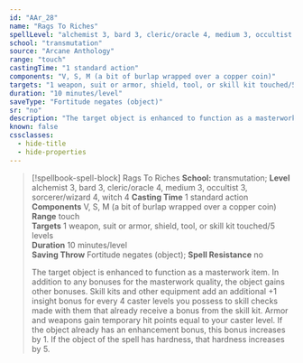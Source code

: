 ```yaml
---
id: "AAr_28"
name: "Rags To Riches"
spellLevel: "alchemist 3, bard 3, cleric/oracle 4, medium 3, occultist 3, sorcerer/wizard 4, witch 4"
school: "transmutation"
source: "Arcane Anthology"
range: "touch"
castingTime: "1 standard action"
components: "V, S, M (a bit of burlap wrapped over a copper coin)"
targets: "1 weapon, suit or armor, shield, tool, or skill kit touched/5 levels"
duration: "10 minutes/level"
saveType: "Fortitude negates (object)"
sr: "no"
description: "The target object is enhanced to function as a masterwork item. In addition to any bonuses for the masterwork quality, the object gains other bonuses. Skill kits and other equipment add an additional +1 insight bonus for every 4 caster levels you possess to skill checks made with them that already receive a bonus from the skill kit. Armor and weapons gain temporary hit points equal to your caster level. If the object already has an enhancement bonus, this bonus increases by 1. If the object of the spell has hardness, that hardness increases by 5."
known: false
cssclasses:
  - hide-title
  - hide-properties
---
```


> [!spellbook-spell-block] Rags To Riches
> **School:** transmutation; **Level** alchemist 3, bard 3, cleric/oracle 4, medium 3, occultist 3, sorcerer/wizard 4, witch 4
> **Casting Time** 1 standard action  
> **Components** V, S, M (a bit of burlap wrapped over a copper coin)  
> **Range** touch  
> **Targets** 1 weapon, suit or armor, shield, tool, or skill kit touched/5 levels  
> **Duration** 10 minutes/level  
> **Saving Throw** Fortitude negates (object); **Spell Resistance** no
> 
> The target object is enhanced to function as a masterwork item. In addition to any bonuses for the masterwork quality, the object gains other bonuses. Skill kits and other equipment add an additional +1 insight bonus for every 4 caster levels you possess to skill checks made with them that already receive a bonus from the skill kit. Armor and weapons gain temporary hit points equal to your caster level. If the object already has an enhancement bonus, this bonus increases by 1. If the object of the spell has hardness, that hardness increases by 5.